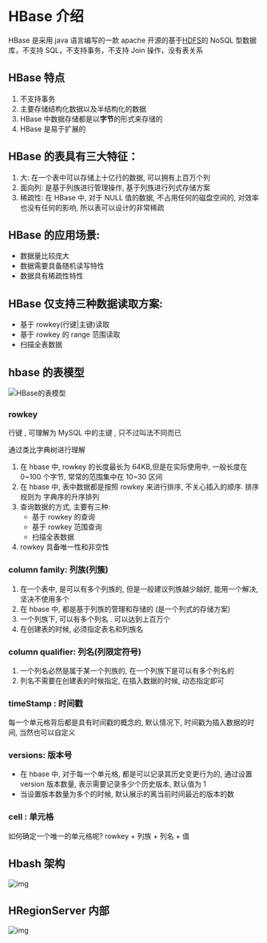 # HBase 介绍

HBase 是采用 java 语言编写的一款 apache 开源的基于[HDFS](https://so.csdn.net/so/search?q=HDFS&spm=1001.2101.3001.7020)的 NoSQL 型数据库，不支持 SQL，不支持事务，不支持 Join 操作，没有表关系

## HBase 特点

1. 不支持事务
2. 主要存储结构化数据以及半结构化的数据
3. HBase 中数据存储都是以**字节**的形式来存储的
4. HBase 是易于扩展的

## HBase 的表具有三大特征：

1. 大: 在一个表中可以存储上十亿行的数据, 可以拥有上百万个列
2. 面向列: 是基于列族进行管理操作, 基于列族进行列式存储方案
3. 稀疏性: 在 HBase 中, 对于 NULL 值的数据, 不占用任何的磁盘空间的, 对效率也没有任何的影响, 所以表可以设计的非常稀疏

## HBase 的应用场景:

- 数据量比较庞大
- 数据需要具备随机读写特性
- 数据具有稀疏性特性

## HBase 仅支持三种数据读取方案:

- 基于 rowkey(行键|主键)读取
- 基于 rowkey 的 range 范围读取
- 扫描全表数据

## hbase 的表模型

![HBase的表模型](https://muyids.oss-cn-beijing.aliyuncs.com/img/804fb4dd65f64d63bfb4857bce5be89e.png)

### rowkey

行键 , 可理解为 MySQL 中的主键 , 只不过叫法不同而已

通过类比字典树进行理解

1. 在 hbase 中, rowkey 的长度最长为 64KB,但是在实际使用中, 一般长度在 0~100 个字节, 常常的范围集中在 10~30 区间
2. 在 hbase 中, 表中数据都是按照 rowkey 来进行排序, 不关心插入的顺序. 排序规则为 字典序的升序排列
3. 查询数据的方式, 主要有三种:
   - 基于 rowkey 的查询
   - 基于 rowkey 范围查询
   - 扫描全表数据
4. rowkey 具备唯一性和非空性

### column family: 列族(列簇)

1. 在一个表中, 是可以有多个列族的, 但是一般建议列族越少越好, 能用一个解决, 坚决不使用多个
2. 在 hbase 中, 都是基于列族的管理和存储的 (是一个列式的存储方案)
3. 一个列族下, 可以有多个列名 . 可以达到上百万个
4. 在创建表的时候, 必须指定表名和列族名

### column qualifier: 列名(列限定符号)

1. 一个列名必然是属于某一个列族的, 在一个列族下是可以有多个列名的
2. 列名不需要在创建表的时候指定, 在插入数据的时候, 动态指定即可

### timeStamp : 时间戳

每一个单元格背后都是具有时间戳的概念的, 默认情况下, 时间戳为插入数据的时间, 当然也可以自定义

### versions: 版本号

- 在 hbase 中, 对于每一个单元格, 都是可以记录其历史变更行为的, 通过设置 version 版本数量, 表示需要记录多少个历史版本, 默认值为 1
- 当设置版本数量为多个的时候, 默认展示的离当前时间最近的版本的数

### cell : 单元格

如何确定一个唯一的单元格呢? rowkey + 列族 + 列名 + 值

## Hbash 架构

![img](https://muyids.oss-cn-beijing.aliyuncs.com/img/v2-f9029a2beaf2b07d9ae949013ddca351_1440w.webp)

## HRegionServer 内部

![img](https://muyids.oss-cn-beijing.aliyuncs.com/img/v2-6f292c56780bad2428f925c473ff9b82_1440w.jpeg)
